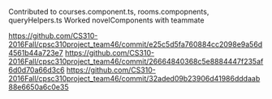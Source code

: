 Contributed to courses.component.ts, rooms.compopnents, queryHelpers.ts
Worked novelComponents with teammate

https://github.com/CS310-2016Fall/cpsc310project_team46/commit/e25c5d5fa760884cc2098e9a56d4561b44a723e7
https://github.com/CS310-2016Fall/cpsc310project_team46/commit/26664840368c5e8884447f235af6d0d70a66d3c6
https://github.com/CS310-2016Fall/cpsc310project_team46/commit/32aded09b23906d41986dddaab88e6650a6c0e35
